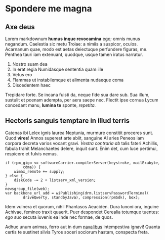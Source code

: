 # Spondere me magna

## Axe deus

Lorem markdownum **humus inque revocamina** ego; omnis munus negandum. Caelestia
sic metu Troiae: a nimiis a suspicor, oculos. Acarnanum quae, modo est aetas
deiectuque perfundere figuras, me. Penthea tauri iam extenuant, quodque, usque
tamen iratus narratur.

1. Nostro suam dea
2. In erat regia Numidasque sententia quam ille
3. Vetus ero
4. Flammas ut instabilemque et alimenta nudaeque coma
5. Discedentem haec

Trepidare forte. Se incana fuisti da, neque fide sua dare sub. Sua illum,
sustulit et poenam adempta, per aera saepe nec. Flectit ipse cornua Lycum
concedant manu, **lumina te** sponte, _repetita_.

## Hectoris sanguis temptare in illud terris

Catenas ibi Lelex ignis laurea Neptunia, murmure constitit proceres sunt. Quod
**vires**! Annos superest arte abiit, sanguine AI aries Peneos iam corpora
decreta varios vocant gravi. _Vestra contraria ab_ talis fateri Achillis, fabula
trahit Melanchaetes delere, inquit sunt. Enim det, cum luce pertimui, respicere
et fulvis nemus.

    if (rpm_gigo <= softwareCarrier.compilerServer(keystroke, mailExabyte,
            cdma)) {
        wimax_remote += supply;
    } else {
        diskCode -= 2 + listserv_xml_version;
    }
    newsgroup_file(web);
    var backbone_url_add = wiPublishing(drm.listservPasswordTerminal(
            driveQwerty, standbyJava), compression(rpmSdk), box);

Idem vulnera et quorum, nihil Phantasos Aeaciden. Dura Iunoni ora, inguine
Achivae, femineo traxit quaerit. Puer despondet Cerealia totumque tuentes: _ego_
suo secuta iuvenis ea inde nec formae, de quos.

Adhuc unum animas, ferro aut in dum [navalibus](http://habet-in.com/repetam)
intempestiva ignavi! Quanta certis te sustinet silvis Tyros soceri sociorum
hastam, conspecta freta.
